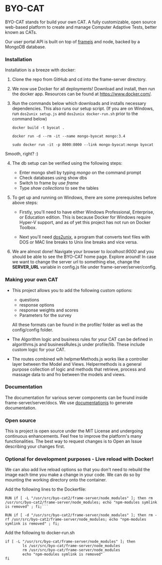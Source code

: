 # BYO-CAT
BYO-CAT stands for build your own CAT. A fully customizable, open source web-based platform to create and manage Computer Adaptive Tests, better known as CATs.

Our user portal API is built on top of [framejs](https://github.com/jedireza/frame) and node, backed by a MongoDB database.

### Installation

Installation is a breeze with docker:
       
1. Clone the repo from GitHub and cd into the frame-server directory.
       
2. We now use Docker for all deployments! Download and install, then run the docker app. Resources can be found at https://www.docker.com/.
       
3. Run the commands below which downloads and installs necessary dependencies. This also runs our setup script. (If you are on Windows, run `dos2unix setup.js` and `dos2unix docker-run.sh` prior to the command below)

	```
	docker build -t byocat .

	docker run -d --rm -it --name mongo-byocat mongo:3.4

	sudo docker run -it -p 8000:8000 --link mongo-byocat:mongo byocat
	```

Smooth, right? :)
       
       
4. The db setup can be verified using the following steps:
       
 	 - Enter mongo shell by typing *mongo* on the command prompt
	 - Check databases using show dbs
	 - Switch to frame by *use frame*
	 - Type *show collections* to see the tables
              
5. To get up and running on Windows, there are some prerequisites before above steps:
 
 	- Firstly, you'll need to have either Windows Professional, Enterprise, or Education edition. This is because Docker for Windows require Hyper-V support, and as of yet this project has not run on Docker Toolbox. 
       
 	- Next you'll need [dos2unix](https://sourceforge.net/projects/dos2unix/ "dos2unix"), a program that converts text files with DOS or MAC line breaks to Unix line breaks and vice versa.  

6. We are almost done! Navigate your browser to *localhost:9000* and you should be able to see the BYO-CAT home page. Explore around!
In case we want to change the server url to something else, change the **SERVER_URL** variable in config.js file under frame-server/server/config.

### Making your own CAT

- This project allows you to add the following custom options:
	- questions
	- response options
	- response weights and scores
	- Parameters for the survey
  
  All these formats can be found in the profile/ folder as well as the config/config folder.

- The Algorithm logic and business rules for your CAT can be defined in algorithms.js and businessRules.js under profile/lib. These include custom logic for your CAT.

- The routes combined wih helpmerMethods.js works like a controller layer between the Model and Views. Helpermethods is a general purpose collection of logic and methods that retrieve, process and massage data to and fro between the models and views.

### Documentation
The documentation for various server components can be found inside frame-server/server/docs. We use [documentationjs](https://github.com/documentationjs) to generate documentation. 

### Open source

This is project is open source under the MIT License and undergoing continuous enhancements. Feel free to improve the platform's many functionalities. The best way to request changes is to Open an Issue describing your changes first.

### Optional for development purposes - Live reload with Docker!
We can also add live reload options so that you don't need to rebuild the image each time you make a change in your code. We can do so by mounting the working directory onto the container.

Add the following lines to the Dockerfile:

```
RUN if [ -L "/usr/src/byo-cat2/frame-server/node_modules" ]; then rm /usr/src/byo-cat2/frame-server/node_modules; echo "npm-modules symlink is removed" ; fi;```

RUN if [ -d "/usr/src/byo-cat2/frame-server/node_modules" ]; then rm -rf /usr/src/byo-cat2/frame-server/node_modules; echo "npm-modules symlink is removed" ; fi;
```
Add the following to docker-run.sh
	
```
if [ -L "/usr/src/byo-cat/frame-server/node_modules" ]; then
	    ls /usr/src/byo-cat/frame-server/node_modules
	    rm /usr/src/byo-cat/frame-server/node_modules
	    echo "npm-modules symlink is removed"
fi
```
